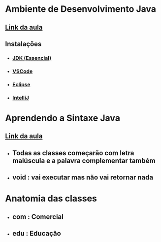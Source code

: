 # Ambiente de Desenvolvimento Java

## [Link da aula](https://web.dio.me/course/ambiente-de-desenvolvimento-java/learning/21a69c4a-f23d-47b8-982b-582eba75d4f5?back=/track/potencia-tech-powered-ifood-java-beginners&tab=undefined&moduleId=undefined "Ambiente de Desenvolvimento Java")

## Instalações

- ### [JDK (Essencial)](https://www.oracle.com/br/java/technologies/javase/jdk11-archive-downloads.html "JDK")


- ### [VSCode](https://code.visualstudio.com/ "VSCode")
- ### [Eclipse](https://www.eclipse.org/downloads/ "Eclipse")
- ### [IntelliJ](https://www.jetbrains.com/idea/download/#section=windows"IntelliJ")

# Aprendendo a Sintaxe Java

## [Link da aula](https://web.dio.me/course/aprendendo-a-sintaxe-java/learning/564ed099-1bee-4481-9c2f-cd9b427b6331?back=/track/potencia-tech-powered-ifood-java-beginners&tab=path&moduleId=undefined "Aprendendo a Sintaxe Java")
 
 - ## Todas as classes começarão com letra maiúscula e a palavra complementar também
 
 - ## void : vai executar mas não vai retornar nada
 
 
 # Anatomia das classes
 
 - ## com : Comercial
 - ## edu : Educação